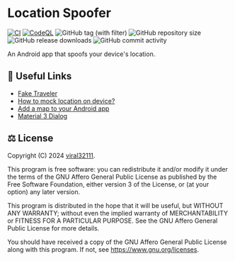 # Location Spoofer

[![CI](https://github.com/viral32111/location-spoofer/actions/workflows/ci.yml/badge.svg)](https://github.com/viral32111/location-spoofer/actions/workflows/ci.yml)
[![CodeQL](https://github.com/viral32111/location-spoofer/actions/workflows/codeql.yml/badge.svg)](https://github.com/viral32111/location-spoofer/actions/workflows/codeql.yml)
![GitHub tag (with filter)](https://img.shields.io/github/v/tag/viral32111/location-spoofer?label=Latest)
![GitHub repository size](https://img.shields.io/github/repo-size/viral32111/location-spoofer?label=Size)
![GitHub release downloads](https://img.shields.io/github/downloads/viral32111/location-spoofer/total?label=Downloads)
![GitHub commit activity](https://img.shields.io/github/commit-activity/m/viral32111/location-spoofer?label=Commits)

An Android app that spoofs your device's location.

## 🔗 Useful Links

* [Fake Traveler](https://github.com/mcastillof/FakeTraveler)
* [How to mock location on device?](https://stackoverflow.com/q/2531317)
* [Add a map to your Android app](https://developers.google.com/codelabs/maps-platform/maps-platform-101-android)
* [Material 3 Dialog](https://github.com/material-components/material-components-android/blob/master/docs/components/Dialog.md)

## ⚖️ License

Copyright (C) 2024 [viral32111](https://viral32111.com).

This program is free software: you can redistribute it and/or modify
it under the terms of the GNU Affero General Public License as
published by the Free Software Foundation, either version 3 of the
License, or (at your option) any later version.

This program is distributed in the hope that it will be useful,
but WITHOUT ANY WARRANTY; without even the implied warranty of
MERCHANTABILITY or FITNESS FOR A PARTICULAR PURPOSE. See the
GNU Affero General Public License for more details.

You should have received a copy of the GNU Affero General Public License
along with this program. If not, see https://www.gnu.org/licenses.
